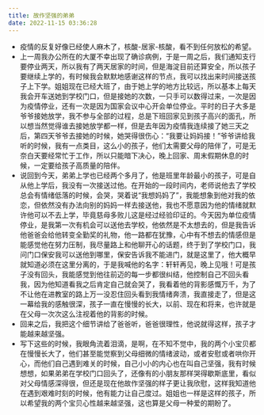 ```yaml
---
title: 故作坚强的弟弟
date: 2022-11-15 03:36:28
---
```

- 疫情的反复好像已经使人麻木了，核酸-居家-核酸，看不到任何放松的希望。
- 上一周我办公所在的大厦不幸出现了确诊病例，于是一周之后，我们通知支行要停业两天，所以我有了两天居家的时间，但是海淀目前还算安全，所以孩子要继续上学的，有时候我会默默地感谢这样的节点，我可以找出来时间接送孩子上下学。姐姐现在已经大班了，由于她上学的地方比较远，所以基本上每天我会开车送她到学校门口，但是接她的次数，一只手可以数得过来，一次是因为疫情停业，还有一次是因为国家会议中心开会单位停业。平时的日子大多是爷爷接她放学，我不参与全部的过程，总是下班回家见到孩子高兴的面孔，所以想当然觉得谁去接她放学都一样，但是去年因为疫情我连续接了她三天之后，第四天爷爷去接她的时候，她哭得很伤心：“我要让妈妈接！”爷爷讲给我听的时候，我有一点类目，这么小的孩子，他们太需要父母的陪伴了，可是无奈白天要经常忙于工作，所以只能暗下决心，晚上回家、周末假期休息的时候，一定要给孩子高质量的陪伴。
- 说回到今天，弟弟上学也已经两个多月了，他是班里年龄最小的孩子，可是自从他上学后，我没有一次接送过他。在开始的一段时间内，老师说他去了学校总会有情绪低落的时候，会哭，哭着说“我想妈妈了”，我能想象到他对我的依恋，但依然没有办法向别的妈妈一样去接送他，我也不愿意因为他的情绪就默许他可以不去上学，毕竟慈母多败儿这是经过经验印证的。今天因为单位疫情停业，是我第一次有机会可以送他去学校，他依然是不太想去的，但是我告诉他爸爸会给他转变全勤奖的礼物，他一路都在犹豫，心中有不想去的情感但是能感觉他在努力压制，我尽量路上和他聊开心的话题，终于到了学校门口，我问门口保安我可以送他到哪里，保安告诉我不能进门，就是这里了，他大概早就知道必须在这里分离的，于是我喊他的名字：轩轩再见，晚上见哦！可是孩子没有回头，我能感觉到他往前迈的每一步都很纠结，他控制自己不回头看我，因为他知道看我之后肯定自己就会哭了，我看着他的背影感慨万千，为了不让他在进教室的路上万一没忍住回头看到我情绪奔溃，我直接走了，但是这一幕给我的感触很深，孩子一直在慢慢的长大，以前、现在和将来，也许就是在父母一次次这么注视着他的背影的时候。
- 回来之后，我把这个细节讲给了爸爸听，爸爸很理性，他说就得这样，孩子才能越来越坚强。
- 写下这些的时候，我眼角流着泪滴，是啊，在不知不觉中，我的两个小宝贝都在慢慢长大了，他们甚至能觉察到父母细微的情绪波动，或者安慰或者哄你开心，而他们自己遇到难关的时候，自己小小的内心也在叫自己坚强，我有时候想想，如果弟弟在学校门口回头了，还像有的小朋友那样哭得歇斯底里，看似对父母情感深得很，但还是现在他故作坚强的样子更让我欣慰，这样我知道他在遇到艰难时刻的时候，他有能力让自己度过。姐姐也一样是这样的孩子，所以希望我的两个宝贝心性越来越坚强，这也算是父母一种爱的期盼了。